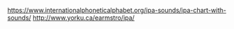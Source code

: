 https://www.internationalphoneticalphabet.org/ipa-sounds/ipa-chart-with-sounds/
http://www.yorku.ca/earmstro/ipa/